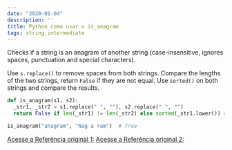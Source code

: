 ```yaml
---
date: "2020-01-04"
description: ''
title: Python como usar o is_anagram
tags: string,intermediate
---
```


Checks if a string is an anagram of another string (case-insensitive, ignores spaces, punctuation and special characters).

Use `s.replace()` to remove spaces from both strings.
Compare the lengths of the two strings, return `False` if they are not equal.
Use `sorted()` on both strings and compare the results.

```py
def is_anagram(s1, s2):
  _str1, _str2 = s1.replace(" ", ""), s2.replace(" ", "")
  return False if len(_str1) != len(_str2) else sorted(_str1.lower()) == sorted(_str2.lower())
```

```py
is_anagram("anagram", "Nag a ram")  # True
```

[Acesse a Referência original 1:](https://www.pythonsheets.com/)
[Acesse a Referência original 2:](https://www.pythoncheatsheet.org/)
